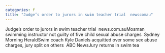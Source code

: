 ```yaml
---
categories: f
title: "Judge’s order to jurors in swim teacher trial  newscomau"
---
```

Judge’s order to jurors in swim teacher trial&nbsp;&nbsp;news.com.auMosman swimming instructor not guilty of five child sexual abuse charges&nbsp;&nbsp;Sydney Morning HeraldSwim coach Kyle Daniels acquitted over some sex abuse charges, jury split on others&nbsp;&nbsp;ABC NewsJury returns in swim tea